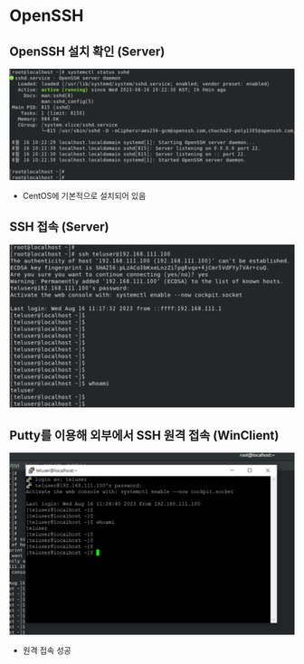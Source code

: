 # OpenSSH

## OpenSSH 설치 확인 (Server)

![Screenshot 2023-08-17 at 20.28.55.png](https://github.com/seungwonbased/TIL/blob/main/Linux/assets/Screenshot_2023-08-17_at_20.28.55.png)

- CentOS에 기본적으로 설치되어 있음

## SSH 접속 (Server)

![Screenshot 2023-08-17 at 20.29.47.png](https://github.com/seungwonbased/TIL/blob/main/Linux/assets/Screenshot_2023-08-17_at_20.29.47.png)

## Putty를 이용해 외부에서 SSH 원격 접속 (WinClient)

![Screenshot 2023-08-17 at 20.30.38.png](https://github.com/seungwonbased/TIL/blob/main/Linux/assets/Screenshot_2023-08-17_at_20.30.38.png)

- 원격 접속 성공
